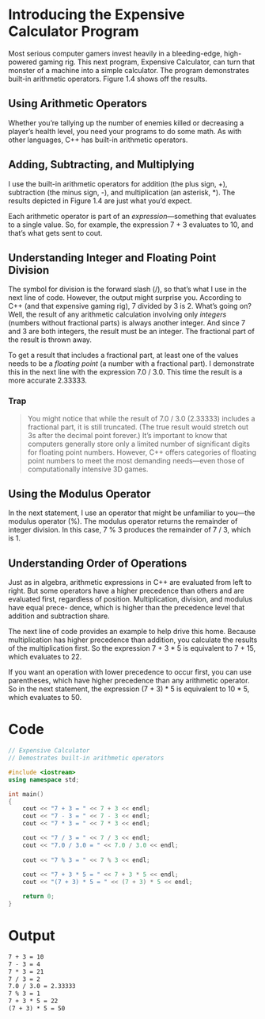 # Introducing the Expensive Calculator Program

Most serious computer gamers invest heavily in a bleeding-edge, high-powered gaming rig. This next program, Expensive Calculator, can turn that monster of a machine into a simple calculator. The program demonstrates built-in arithmetic operators. Figure 1.4 shows off the results.

## Using Arithmetic Operators
Whether you’re tallying up the number of enemies killed or decreasing a player’s health level, you need your programs to do some math. As with other languages, C++ has built-in arithmetic operators.

## Adding, Subtracting, and Multiplying
I use the built-in arithmetic operators for addition (the plus sign, +), subtraction (the minus sign, -), and multiplication (an asterisk, *). The results depicted in Figure 1.4 are just what you’d expect.

Each arithmetic operator is part of an *expression*—something that evaluates to a single value. So, for example, the expression 7 + 3 evaluates to 10, and that’s what gets sent to cout.

## Understanding Integer and Floating Point Division
The symbol for division is the forward slash (/), so that’s what I use in the next line of code. However, the output might surprise you. According to C++ (and that expensive gaming rig), 7 divided by 3 is 2. What’s going on? Well, the result of any arithmetic calculation involving only *integers* (numbers without fractional parts) is always another integer. And since 7 and 3 are both integers, the result must be an integer. The fractional part of the result is thrown away.

To get a result that includes a fractional part, at least one of the values needs to be a *floating point* (a number with a fractional part). I demonstrate this in the next line with the expression 7.0 / 3.0. This time the result is a more accurate 2.33333.

### Trap
>You might notice that while the result of 7.0 / 3.0 (2.33333) includes a fractional part, it is still truncated. (The true result would stretch out 3s after the decimal point forever.) It’s important to know that computers generally store only a limited number of significant digits for floating point numbers. However, C++ offers categories of floating point numbers to meet the most demanding needs—even those of computationally intensive 3D games.

## Using the Modulus Operator
In the next statement, I use an operator that might be unfamiliar to you—the modulus operator (%). The modulus operator returns the remainder of integer division. In this case, 7 % 3 produces the remainder of 7 / 3, which is 1.

## Understanding Order of Operations
Just as in algebra, arithmetic expressions in C++ are evaluated from left to right. But some operators have a higher precedence than others and are evaluated first, regardless of position. Multiplication, division, and modulus have equal prece- dence, which is higher than the precedence level that addition and subtraction share.

The next line of code provides an example to help drive this home. Because multiplication has higher precedence than addition, you calculate the results of the multiplication first. So the expression 7 + 3 * 5 is equivalent to 7 + 15, which evaluates to 22.

If you want an operation with lower precedence to occur first, you can use parentheses, which have higher precedence than any arithmetic operator. So in the next statement, the expression (7 + 3) * 5 is equivalent to 10 * 5, which evaluates to 50.

# Code
```cpp
// Expensive Calculator
// Demostrates built-in arithmetic operators

#include <iostream>
using namespace std;

int main()
{
	cout << "7 + 3 = " << 7 + 3 << endl;
	cout << "7 - 3 = " << 7 - 3 << endl;
	cout << "7 * 3 = " << 7 * 3 << endl;

	cout << "7 / 3 = " << 7 / 3 << endl;
	cout << "7.0 / 3.0 = " << 7.0 / 3.0 << endl;
	
	cout << "7 % 3 = " << 7 % 3 << endl;
	
	cout << "7 + 3 * 5 = " << 7 + 3 * 5 << endl;
	cout << "(7 + 3) * 5 = " << (7 + 3) * 5 << endl;

	return 0;
}

```

# Output
```txt
7 + 3 = 10
7 - 3 = 4
7 * 3 = 21
7 / 3 = 2
7.0 / 3.0 = 2.33333
7 % 3 = 1
7 + 3 * 5 = 22
(7 + 3) * 5 = 50
```
